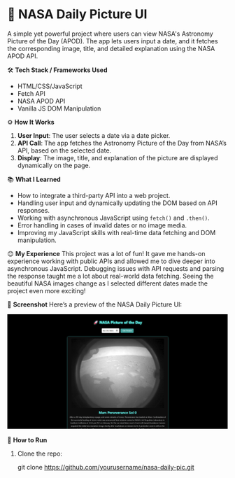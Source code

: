 # 🌌 NASA Daily Picture UI

A simple yet powerful project where users can view NASA's Astronomy Picture of the Day (APOD). The app lets users input a date, and it fetches the corresponding image, title, and detailed explanation using the NASA APOD API.

🛠 **Tech Stack / Frameworks Used**
- HTML/CSS/JavaScript
- Fetch API
- NASA APOD API
- Vanilla JS DOM Manipulation

⚙️ **How It Works**
1. **User Input**: The user selects a date via a date picker.
2. **API Call**: The app fetches the Astronomy Picture of the Day from NASA’s API, based on the selected date.
3. **Display**: The image, title, and explanation of the picture are displayed dynamically on the page.

📚 **What I Learned**
- How to integrate a third-party API into a web project.
- Handling user input and dynamically updating the DOM based on API responses.
- Working with asynchronous JavaScript using `fetch()` and `.then()`.
- Error handling in cases of invalid dates or no image media.
- Improving my JavaScript skills with real-time data fetching and DOM manipulation.

😊 **My Experience**
This project was a lot of fun! It gave me hands-on experience working with public APIs and allowed me to dive deeper into asynchronous JavaScript. Debugging issues with API requests and parsing the response taught me a lot about real-world data fetching. Seeing the beautiful NASA images change as I selected different dates made the project even more exciting!

📸 **Screenshot**
Here’s a preview of the NASA Daily Picture UI:

![NASA Picture of the Day Screenshot](img/1.png)


🚀 **How to Run**
1. Clone the repo:
   
   git clone https://github.com/yourusername/nasa-daily-pic.git

